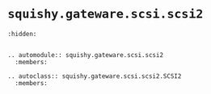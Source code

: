 # `squishy.gateware.scsi.scsi2`

```{toctree}
:hidden:
```


```{eval-rst}

.. automodule:: squishy.gateware.scsi.scsi2
  :members:

.. autoclass:: squishy.gateware.scsi.scsi2.SCSI2
  :members:

```

